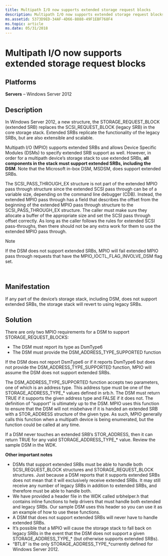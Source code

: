 ```yaml
---
title: Multipath I/O now supports extended storage request blocks
description: Multipath I/O now supports extended storage request blocks
ms.assetid: 5373D9ED-34AF-4D66-8888-49F1EBF768F4
ms.topic: article
ms.date: 05/31/2018
---
```


# Multipath I/O now supports extended storage request blocks

## Platforms

**Servers** – Windows Server 2012 

## Description

In Windows Server 2012, a new structure, the STORAGE\_REQUEST\_BLOCK (extended SRB) replaces the SCSI\_REQUEST\_BLOCK (legacy SRB) in the core storage stack. Extended SRBs replicate the functionality of the legacy SRBs, but are also extensible and scalable.

Multipath I/O (MPIO) supports extended SRBs and allows Device Specific Modules (DSMs) to specify extended SRB support as well. However, in order for a multipath device’s storage stack to use extended SRBs, **all components in the stack must support extended SRBs, including the DSM**. Note that the Microsoft in-box DSM, MSDSM, does support extended SRBs.

The SCSI\_PASS\_THROUGH\_EX structure is not part of the extended MPIO pass through structure since the extended SCSI pass through can be of a variable size, depending on the command line debugger (CDB). Instead, the extended MPIO pass through has a field that describes the offset from the beginning of the extended MPIO pass through structure to the SCSI\_PASS\_THROUGH\_EX structure. The caller must make sure they allocate a buffer of the appropriate size and set the SCSI pass through offset correctly. As long as the caller follows the rules for extended SCSI pass-throughs, then there should not be any extra work for them to use the extended MPIO pass through.

> [!Note]  
> If the DSM does not support extended SRBs, MPIO will fail extended MPIO pass through requests that have the MPIO\_IOCTL\_FLAG\_INVOLVE\_DSM flag set.

 

## Manifestation

If any part of the device’s storage stack, including DSM, does not support extended SRBs, the storage stack will revert to using legacy SRBs.

## Solution

There are only two MPIO requirements for a DSM to support STORAGE\_REQUEST\_BLOCKS:

-   The DSM must report its type as DsmType6
-   The DSM must provide the DSM\_ADDRESS\_TYPE\_SUPPORTED function

If the DSM does not report DsmType6 or if it reports DsmType6 but does not provide the DSM\_ADDRESS\_TYPE\_SUPPORTED function, MPIO will assume the DSM does not support extended SRBs.

The DSM\_ADDRESS\_TYPE\_SUPPORTED function accepts two parameters, one of which is an address type. This address type must be one of the STORAGE\_ADDRESS\_TYPE\_\* values defined in srb.h. The DSM must return TRUE if it supports the given address type and FALSE if it does not. The definition of “support” is ultimately up to the DSM. MPIO uses this function to ensure that the DSM will not misbehave if it is handed an extended SRB with a STOR\_ADDRESS structure of the given type. As such, MPIO generally calls this function when a multipath device is being enumerated, but the function could be called at any time.

If a DSM never touches an extended SRB’s STOR\_ADDRESS, then it can return TRUE for any valid STORAGE\_ADDRESS\_TYPE\_\* value. Review the sample DSM in the WDK.

**Other important notes**

-   DSMs that support extended SRBs must be able to handle both SCSI\_REQUEST\_BLOCK structures and STORAGE\_REQUEST\_BLOCK structures. Just because a DSM reports that it supports extended SRBs does not mean that it will exclusively receive extended SRBs. It may still receive any number of legacy SRBs in addition to extended SRBs, and therefore must be able to handle both.
-   We have provided a header file in the WDK called srbhelper.h that contains inline functions to help drivers that must handle both extended and legacy SRBs. Our sample DSM uses this header so you can use it as an example of how to use these functions.
-   A DSM that does not support extended SRBs will never have to handle extended SRBs.
-   It’s possible that a MPIO will cause the storage stack to fall back on legacy SRBs in the event that the DSM does not support a given STORAGE\_ADDRESS\_TYPE\_\* (but otherwise supports extended SRBs).
-   “BTL8” is the only STORAGE\_ADDRESS\_TYPE\_\*currently defined for Windows Server 2012.

 

 




